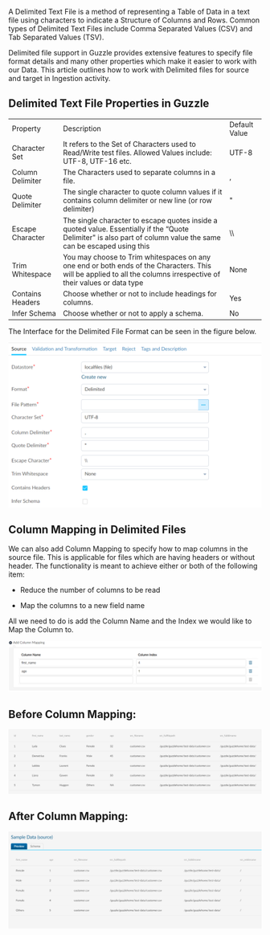 A Delimited Text File is a method of representing a Table of Data in a text file using characters to indicate a Structure of Columns and Rows. Common types of Delimited Text Files include Comma Separated Values (CSV) and Tab Separated Values (TSV).

Delimited file support in Guzzle provides extensive features to specify file format details and many other properties which make it easier to work with our Data. This article outlines how to work with Delimited files for source and target in Ingestion activity.  

## Delimited Text File Properties in Guzzle

<table>
  <tr>
    <td>Property</td>
    <td>Description</td>
    <td>Default Value</td>
  </tr>
  <tr>
    <td>Character Set</td>
    <td>It refers to the Set of Characters used to Read/Write test files. Allowed Values include: UTF-8, UTF-16 etc.</td>
    <td>UTF-8</td>
  </tr>
  <tr>
    <td>Column Delimiter</td>
    <td>The Characters used to separate columns in a file.</td>
    <td>,</td>
  </tr>
  <tr>
    <td>Quote Delimiter</td>
    <td>The single character to quote column values if it contains column delimiter or new line (or row delimiter)</td>
    <td>"</td>
  </tr>
  <tr>
    <td>Escape Character</td>
    <td>The single character to escape quotes inside a quoted value. Essentially if the “Quote Delimiter" is also part of column value the same can be escaped using this</td>
    <td>\\</td>
  </tr>
  <tr>
    <td>Trim Whitespace</td>
    <td>You may choose to Trim whitespaces on any one end or both ends of the Characters. This will be applied to all the columns irrespective of their values or data type</td>
    <td>None</td>
  </tr>
  <tr>
    <td>Contains Headers

</td>
    <td>Choose whether or not to include headings for columns.</td>
    <td>Yes</td>
  </tr>
  <tr>
    <td>Infer Schema</td>
    <td>Choose whether or not to apply a schema.</td>
    <td>No</td>
  </tr>
</table>


The Interface for the Delimited File Format can be seen in the figure below.

![image alt text](/img/docs/how-to-guides/ingest_data/delimited1.png)

## Column Mapping in Delimited Files

We can also add Column Mapping to specify how to map columns in the source file. This is applicable for files which are having headers or without header. The functionality is meant to achieve either or both of the following item:

* Reduce the number of columns to be read

* Map the columns to a new field name

All we need to do is add the Column Name and the Index we would like to Map the Column to.

![image alt text](/img/docs/how-to-guides/ingest_data/delimited2.png)

## Before Column Mapping:

![image alt text](/img/docs/how-to-guides/ingest_data/delimited3.png)

## After Column Mapping:

![image alt text](/img/docs/how-to-guides/ingest_data/delimited4.png)

